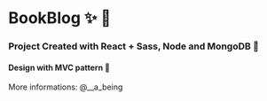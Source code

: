 # BookBlog ✨ 🚀

<h3>Project Created with React + Sass, Node and MongoDB 🚀</h3>

<h4>Design with MVC pattern 🚨</h4>

<p>More informations: @__a_being</p>
